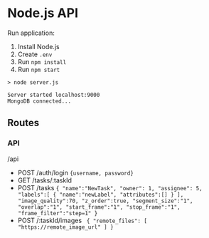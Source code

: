 # Node.js API

Run application:
1. Install Node.js
2. Create `.env`
3. Run `npm install`
4. Run `npm start`
```
> node server.js

Server started localhost:9000
MongoDB connected...
```

## Routes

### API
/api

+ POST /auth/login `{username, password}`
+ GET /tasks/:taskId
+ POST /tasks `{
  "name":"NewTask",
    "owner": 1,
    "assignee": 5,
    "labels":[
        {
            "name":"newLabel",
            "attributes":[]
        }
    ],
    "image_quality":70,
    "z_order":true,
    "segment_size":"1",
    "overlap":"1",
    "start_frame":"1",
    "stop_frame":"1",
    "frame_filter":"step=1"
  }`
+ POST /:taskId/images `
    {
      "remote_files": [
        "https://remote_image_url"
      ]
    }`